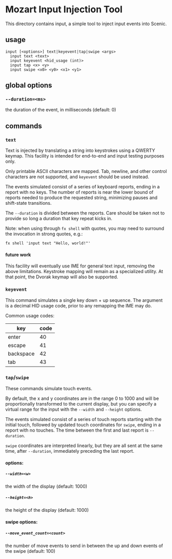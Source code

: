 # Mozart Input Injection Tool

This directory contains input, a simple tool to inject input events into
Scenic.

## usage

    input [<options>] text|keyevent|tap|swipe <args>
      input text <text>
      input keyevent <hid_usage (int)>
      input tap <x> <y>
      input swipe <x0> <y0> <x1> <y1>

## global options

### `--duration=<ms>`

the duration of the event, in milliseconds (default: 0)

## commands

### `text`

Text is injected by translating a string into keystrokes using a QWERTY keymap.
This facility is intended for end-to-end and input testing purposes only.

Only printable ASCII characters are mapped. Tab, newline, and other control
characters are not supported, and `keyevent` should be used instead.

The events simulated consist of a series of keyboard reports, ending in a
report with no keys. The number of reports is near the lower bound of reports
needed to produce the requested string, minimizing pauses and shift-state
transitions.

The `--duration` is divided between the reports. Care should be taken not to
provide so long a duration that key repeat kicks in.

Note: when using through `fx shell` with quotes, you may need to surround the
invocation in strong quotes, e.g.:

    fx shell 'input text "Hello, world!"'

#### future work

This facility will eventually use IME for general text input, removing the
above limitations. Keystroke mapping will remain as a specialized utility. At
that point, the Dvorak keymap will also be supported.

### `keyevent`

This command simulates a single key down + up sequence. The argument is a
decimal HID usage code, prior to any remapping the IME may do.

Common usage codes:

key       | code
----------|-----
enter     | 40
escape    | 41
backspace | 42
tab       | 43

### `tap`/`swipe`

These commands simulate touch events.

By default, the x and y coordinates are in the range 0 to 1000 and will be
proportionally transformed to the current display, but you can specify a
virtual range for the input with the `--width` and `--height` options.

The events simulated consist of a series of touch reports starting with the
initial touch, followed by updated touch coordinates for `swipe`, ending in a
report with no touches. The time between the first and last report is
`--duration`.

`swipe` coordinates are interpreted linearly, but they are all sent at the same
time, after `--duration`, immediately preceding the last report.

#### options:

##### `--width=<w>`

the width of the display (default: 1000)

##### `--height=<h>`

the height of the display (default: 1000)

#### swipe options:

##### `--move_event_count=<count>`

the number of move events to send in between the up and down events of the
swipe (default: 100)